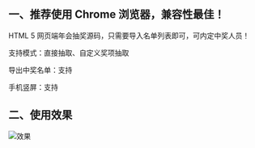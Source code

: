 ## 一、推荐使用 Chrome 浏览器，兼容性最佳！

HTML 5 网页端年会抽奖源码，只需要导入名单列表即可，可内定中奖人员！

支持模式：直接抽取、自定义奖项抽取

导出中奖名单：支持

手机竖屏：支持

## 二、使用效果

![效果](temp.gif)
